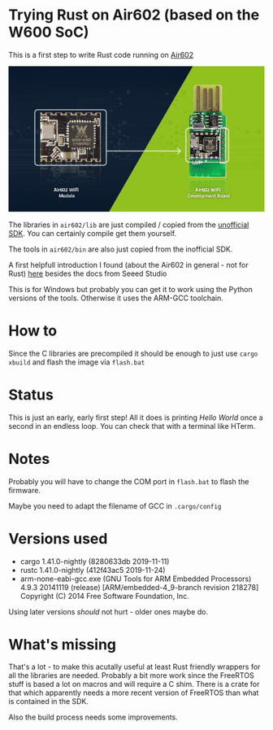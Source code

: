 # Trying Rust on Air602 (based on the W600 SoC)

This is a first step to write Rust code running on [Air602](http://wiki.seeedstudio.com/Air602_WiFi_Development_Board/)

![Air602](https://github.com/SeeedDocument/Air602_WiFi_Module/raw/master/img/main.jpg)

The libraries in `air602/lib` are just compiled / copied from the [unofficial SDK](https://github.com/w600/sdk). You can certainly compile get them yourself.

The tools in `air602/bin` are also just copied from the inofficial SDK.

A first helpfull introduction I found (about the Air602 in general - not for Rust) [here](https://yoursunny.com/t/2018/Air602-blink/) besides the docs from Seeed Studio

This is for Windows but probably you can get it to work using the Python versions of the tools. Otherwise it uses the ARM-GCC toolchain.

# How to

Since the C libraries are precompiled it should be enough to just use `cargo xbuild` and flash the image via `flash.bat`

# Status

This is just an early, early first step! All it does is printing _Hello World_ once a second in an endless loop. You can check that with a terminal like HTerm.

# Notes

Probably you will have to change the COM port in `flash.bat` to flash the firmware.

Maybe you need to adapt the filename of GCC in `.cargo/config`

# Versions used

- cargo 1.41.0-nightly (8280633db 2019-11-11)
- rustc 1.41.0-nightly (412f43ac5 2019-11-24)
- arm-none-eabi-gcc.exe (GNU Tools for ARM Embedded Processors) 4.9.3 20141119 (release) [ARM/embedded-4_9-branch revision 218278]
Copyright (C) 2014 Free Software Foundation, Inc.

Using later versions _should_ not hurt - older ones maybe do.

# What's missing

That's a lot - to make this acutally useful at least Rust friendly wrappers for all the libraries are needed. Probably a bit more work since the FreeRTOS stuff is based a lot on macros and will require a C shim. There is a crate for that which apparently needs a more recent version of FreeRTOS than what is contained in the SDK.

Also the build process needs some improvements.
